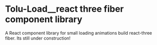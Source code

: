 # Tolu-Load__react three fiber component library

A React component library for small loading animations build react-three fiber.
Its still under construction!
 
